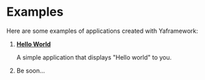 # Examples

Here are some examples of applications created with Yaframework:

1. [**Hello World**](https://github.com/maxbarsukov/yaframework/tree/master/examples/hello-world)

   A simple application that displays "Hello world" to you.


2. Be soon...
